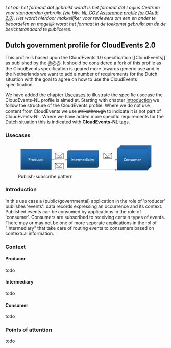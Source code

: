 *Let op: het formaat dat gebruikt wordt is het formaat dat Logius Centrum voor standaarden gebruikt (zie bijv. [NL GOV Assurance profile for OAuth 2.0](https://publicatie.centrumvoorstandaarden.nl/api/oauth/)). Het wordt hierdoor makkelijker voor reviewers om een en ander te beoordelen en mogelijk wordt het formaat in de toekomst gebruikt om de de berichtstandaard te publiceren.* 

## Dutch government profile for CloudEvents 2.0  
This profile is based upon the CloudEvents 1.0 specification [[CloudEvents]] as published by the @@@. 
It should be considered a fork of this profile as the CloudEvents specification is geared more towards generic use and in the Netherlands we want to add a number of requirements for the Dutch situation with the goal to agree on how to use the CloudEvents specification. 

We have added the chapter [Usecases](#usecases) to illustrate the specific usecase the CloudEvents-NL profile is aimed at. Starting with chapter [Introduction](#introduction) we follow the structure of the CloudEvents profile. Where we do not use content from CloudEvents we use ~~strikethrough~~ to indicate it is not part of CloudEvents-NL. Where we have added more specific requirements for the Dutch situation this is indicated with **CloudEvents-NL** tags.

### Usecases
 <figure id='authorization_code'>
	<img src='media/use-case-pubsub1.png' width="600" />
	<figcaption>Publish-subscribe pattern</figcaption>
 </figure>

### Introduction
In this use case a (public/governmental) application in the role of 'producer' publishes 'events': data records expressing an occurrence and its context. 
Published events can be consumed by applications in the role of 'consumer'. Consumers are subscribed to receiving certain types of events.
There may or may not be one of more seperate applications in the rol of "intermediary" that take care of routing events to consumers based on contextual information.

### Context

#### Producer

todo

#### Intermediary

todo

#### Consumer

todo

### Points of attention

todo